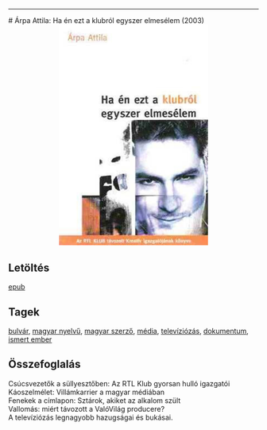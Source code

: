 <hr/>
# <a name="id_517">Árpa Attila: Ha én ezt a klubról egyszer elmesélem (2003)</a>
<center><img src="https://github.com/BercziSandor/calibre_lib/raw/main/main/Arpa%20Attila/Ha%20en%20ezt%20a%20klubrol%20egyszer%20elmeselem%20%28517%29/cover.jpg" alt="cover" width="300"/></center>

## Letöltés
[epub](https://github.com/BercziSandor/calibre_lib/raw/main/main/Arpa%20Attila/Ha%20en%20ezt%20a%20klubrol%20egyszer%20elmeselem%20%28517%29/Ha%20en%20ezt%20a%20klubrol%20egyszer%20elm%20-%20Arpa%20Attila.epub)

## Tagek
[bulvár](https://github.com/berczisandor/calibre_lib/blob/main/main/_tags/bulv%c3%a1r.md), [magyar nyelvű](https://github.com/berczisandor/calibre_lib/blob/main/main/_tags/magyar%20nyelv%c5%b1.md), [magyar szerző](https://github.com/berczisandor/calibre_lib/blob/main/main/_tags/magyar%20szerz%c5%91.md), [média](https://github.com/berczisandor/calibre_lib/blob/main/main/_tags/m%c3%a9dia.md), [televíziózás](https://github.com/berczisandor/calibre_lib/blob/main/main/_tags/telev%c3%adzi%c3%b3z%c3%a1s.md), [dokumentum](https://github.com/berczisandor/calibre_lib/blob/main/main/_tags/dokumentum.md), [ismert ember](https://github.com/berczisandor/calibre_lib/blob/main/main/_tags/ismert%20ember.md)

## Összefoglalás
<div>
<p>Csúcsvezetők a süllyesztőben: Az RTL Klub gyorsan hulló igazgatói<br>Káoszelmélet: Villámkarrier a magyar médiában<br>Fenekek a címlapon: Sztárok, akiket az alkalom szült<br>Vallomás: miért távozott a ValóVilág producere?<br>A televíziózás legnagyobb hazugságai és bukásai.</p></div>



